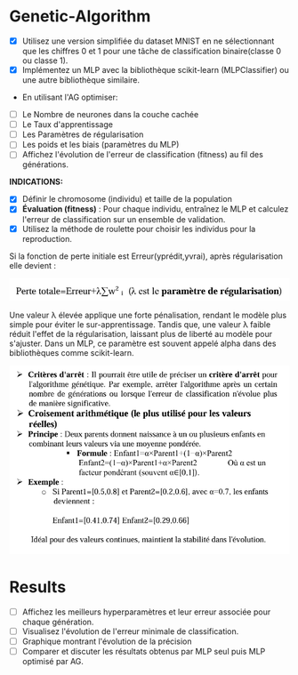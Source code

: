 # Genetic-Algorithm

* [X] Utilisez une version simplifiée du dataset MNIST en ne sélectionnant que les chiffres 0 et 1 pour une tâche de classification binaire(classe 0 ou classe 1).
* [X] Implémentez un MLP avec la bibliothèque scikit-learn (MLPClassifier) ou une autre bibliothèque similaire.

* En utilisant l'AG optimiser:

* [ ] Le Nombre de neurones dans la couche cachée
* [ ] Le Taux d'apprentissage
* [ ] Les Paramètres de régularisation
* [ ] Les poids et les biais (paramètres du MLP)
* [ ] Affichez l'évolution de l'erreur de classification (fitness) au fil des générations.

**INDICATIONS:**

* [X] Définir le chromosome (individu) et taille de la population
* [X] **Évaluation (fitness)** : Pour chaque individu, entraînez le MLP et calculez l'erreur de classification sur un ensemble de validation.
* [X] Utilisez la méthode de roulette pour choisir les individus pour la reproduction.

Si la fonction de perte initiale est Erreur(yprédit,yvrai), après régularisation elle devient :

![1734877918958](image/README/1734877918958.png)

Une valeur λ élevée applique une forte pénalisation, rendant le modèle plus simple pour éviter le sur-apprentissage. Tandis que, une valeur λ faible réduit l'effet de la régularisation, laissant plus de liberté au modèle pour s'ajuster. Dans un MLP, ce paramètre est souvent appelé alpha dans des bibliothèques comme scikit-learn.

![1734945690140](image/README/1734945690140.png)

# Results

* [ ] Affichez les meilleurs hyperparamètres et leur erreur associée pour chaque génération.
* [ ] Visualisez l'évolution de l'erreur minimale de classification.
* [ ] Graphique montrant l'évolution de la précision
* [ ] Comparer et discuter les résultats obtenus par MLP seul puis MLP optimisé par AG.

